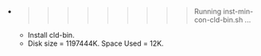 * >>>>>>>>> Running inst-min-con-cld-bin.sh ...
  * Install cld-bin.
  * Disk size = 1197444K. Space Used = 12K.
